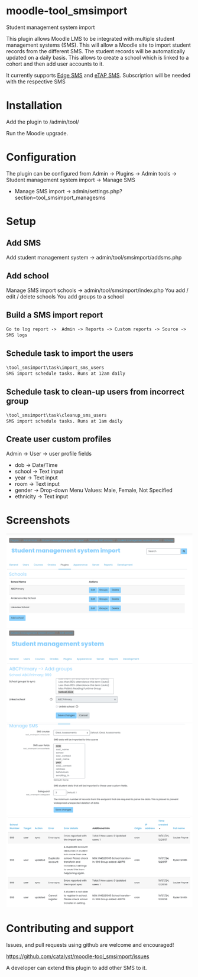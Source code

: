 # moodle-tool_smsimport

Student management system import

This plugin allows Moodle LMS to be integrated with multiple student management systems (SMS).
This will allow a Moodle site to import student records from the different SMS. The student records will be automatically updated on a daily basis.
This allows to create a school which is linked to a cohort and then add user accounts to it.

It currently supports [Edge SMS](https://www.edgelearning.co.nz/products-1/edge-sms/edge-sms) and [eTAP SMS](https://www.etap.co.nz/).
Subscription will be needed with the respective SMS

# Installation

Add the plugin to /admin/tool/

Run the Moodle upgrade.

# Configuration
The plugin can be configured from Admin -> Plugins -> Admin tools -> Student management system import -> Manage SMS
* Manage SMS import -> admin/settings.php?section=tool_smsimport_managesms

# Setup

## Add SMS

Add student management system -> admin/tool/smsimport/addsms.php

## Add school

Manage SMS import schools -> admin/tool/smsimport/index.php
    You add / edit / delete schools
    You add groups to a school

## Build a SMS import report
    Go to log report ->  Admin -> Reports -> Custom reports -> Source -> SMS logs

## Schedule task to import the users
    \tool_smsimport\task\import_sms_users
    SMS import schedule tasks. Runs at 12am daily

## Schedule task to clean-up users from incorrect group
    \tool_smsimport\task\cleanup_sms_users
    SMS import schedule tasks. Runs at 1am daily

## Create user custom profiles
Admin -> User -> user profile fields
* dob -> Date/Time
* school -> Text input
* year -> Text input
* room -> Text input
* gender -> Drop-down Menu
    Values:
    Male, Female, Not Specified
* ethnicity -> Text input

# Screenshots

![image](pix/page-index.png)
![image](pix/page-groupsadd.png)
![image](pix/page-pluginconfig.png)
![image](pix/page-reportsmslogs.png)

# Contributing and support

Issues, and pull requests using github are welcome and encouraged!

https://github.com/catalyst/moodle-tool_smsimport/issues

A developer can extend this plugin to add other SMS to it.